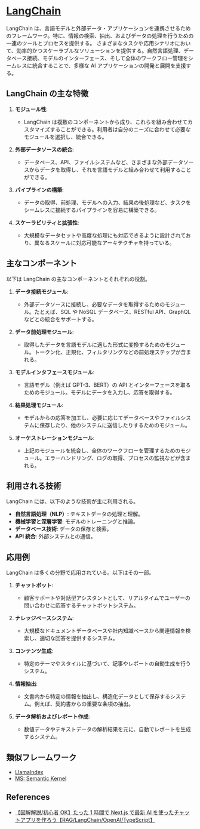 # [LangChain](https://www.langchain.com/)

LangChain は、言語モデルと外部データ・アプリケーションを連携させるためのフレームワーク。特に、情報の検索、抽出、およびデータの処理を行うための一連のツールとプロセスを提供する。
さまざまなタスクや応用シナリオにおいて、効率的かつスケーラブルなソリューションを提供する。自然言語処理、データベース接続、モデルのインターフェース、そして全体のワークフロー管理をシームレスに統合することで、多様な AI アプリケーションの開発と展開を支援する。

## LangChain の主な特徴

1. **モジュール性**:

   - LangChain は複数のコンポーネントから成り、これらを組み合わせてカスタマイズすることができる。利用者は自分のニーズに合わせて必要なモジュールを選択し、統合できる。

2. **外部データソースの統合**:

   - データベース、API、ファイルシステムなど、さまざまな外部データソースからデータを取得し、それを言語モデルと組み合わせて利用することができる。

3. **パイプラインの構築**:

   - データの取得、前処理、モデルへの入力、結果の後処理など、タスクをシームレスに接続するパイプラインを容易に構築できる。

4. **スケーラビリティと拡張性**:
   - 大規模なデータセットや高度な処理にも対応できるように設計されており、異なるスケールに対応可能なアーキテクチャを持っている。

## 主なコンポーネント

以下は LangChain の主なコンポーネントとそれぞれの役割。

1. **データ接続モジュール**:

   - 外部データソースに接続し、必要なデータを取得するためのモジュール。たとえば、SQL や NoSQL データベース、RESTful API、GraphQL などとの統合をサポートする。

2. **データ前処理モジュール**:

   - 取得したデータを言語モデルに適した形式に変換するためのモジュール。トークン化、正規化、フィルタリングなどの前処理ステップが含まれる。

3. **モデルインタフェースモジュール**:

   - 言語モデル（例えば GPT-3、BERT）の API とインターフェースを取るためのモジュール。モデルにデータを入力し、応答を取得する。

4. **結果処理モジュール**:

   - モデルからの応答を加工し、必要に応じてデータベースやファイルシステムに保存したり、他のシステムに送信したりするためのモジュール。

5. **オーケストレーションモジュール**:
   - 上記のモジュールを統合し、全体のワークフローを管理するためのモジュール。エラーハンドリング、ログの取得、プロセスの監視などが含まれる。

## 利用される技術

LangChain には、以下のような技術が主に利用される。

- **自然言語処理（NLP）**: テキストデータの処理と理解。
- **機械学習と深層学習**: モデルのトレーニングと推論。
- **データベース技術**: データの保存と検索。
- **API 統合**: 外部システムとの通信。

## 応用例

LangChain は多くの分野で応用されている。以下はその一部。

1. **チャットボット**:

   - 顧客サポートや対話型アシスタントとして、リアルタイムでユーザーの問い合わせに応答するチャットボットシステム。

2. **ナレッジベースシステム**:

   - 大規模なドキュメントデータベースや社内知識ベースから関連情報を検索し、適切な回答を提供するシステム。

3. **コンテンツ生成**:

   - 特定のテーマやスタイルに基づいて、記事やレポートの自動生成を行うシステム。

4. **情報抽出**:

   - 文書内から特定の情報を抽出し、構造化データとして保存するシステム。例えば、契約書からの重要な条項の抽出。

5. **データ解析およびレポート作成**:
   - 数値データやテキストデータの解析結果を元に、自動でレポートを生成するシステム。

## 類似フレームワーク

- [LlamaIndex](https://www.llamaindex.ai/)
- [MS: Semantic Kernel](https://learn.microsoft.com/en-us/semantic-kernel/overview/)

## References

- [【図解解説/初心者 OK】たった 1 時間で Next.js で最新 AI を使ったチャットアプリを作ろう【RAG/LangChain/OpenAI/TypeScript】](https://qiita.com/Sicut_study/items/d133120dd32d2d6a248c)
